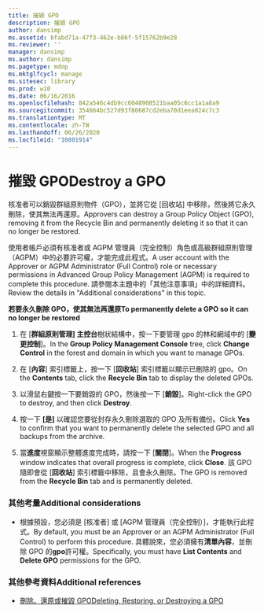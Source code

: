 ```yaml
---
title: 摧毀 GPO
description: 摧毀 GPO
author: dansimp
ms.assetid: bfabd71a-47f3-462e-b86f-5f15762b9e28
ms.reviewer: ''
manager: dansimp
ms.author: dansimp
ms.pagetype: mdop
ms.mktglfcycl: manage
ms.sitesec: library
ms.prod: w10
ms.date: 06/16/2016
ms.openlocfilehash: 842a546c4db9cc6048908521baa05c6cc1a1a8a9
ms.sourcegitcommit: 354664bc527d93f80687cd2eba70d1eea024c7c3
ms.translationtype: MT
ms.contentlocale: zh-TW
ms.lasthandoff: 06/26/2020
ms.locfileid: "10801914"
---
```

# <span data-ttu-id="f617c-103">摧毀 GPO</span><span class="sxs-lookup"><span data-stu-id="f617c-103">Destroy a GPO</span></span>


<span data-ttu-id="f617c-104">核准者可以銷毀群組原則物件（GPO），並將它從 [回收站] 中移除，然後將它永久刪除，使其無法再還原。</span><span class="sxs-lookup"><span data-stu-id="f617c-104">Approvers can destroy a Group Policy Object (GPO), removing it from the Recycle Bin and permanently deleting it so that it can no longer be restored.</span></span>

<span data-ttu-id="f617c-105">使用者帳戶必須有核准者或 AGPM 管理員（完全控制）角色或高級群組原則管理（AGPM）中的必要許可權，才能完成此程式。</span><span class="sxs-lookup"><span data-stu-id="f617c-105">A user account with the Approver or AGPM Administrator (Full Control) role or necessary permissions in Advanced Group Policy Management (AGPM) is required to complete this procedure.</span></span> <span data-ttu-id="f617c-106">請參閱本主題中的「其他注意事項」中的詳細資料。</span><span class="sxs-lookup"><span data-stu-id="f617c-106">Review the details in "Additional considerations" in this topic.</span></span>

**<span data-ttu-id="f617c-107">若要永久刪除 GPO，使其無法再還原</span><span class="sxs-lookup"><span data-stu-id="f617c-107">To permanently delete a GPO so it can no longer be restored</span></span>**

1.  <span data-ttu-id="f617c-108">在 [**群組原則管理] 主控台**樹狀結構中，按一下要管理 gpo 的林和網域中的 [**變更控制**]。</span><span class="sxs-lookup"><span data-stu-id="f617c-108">In the **Group Policy Management Console** tree, click **Change Control** in the forest and domain in which you want to manage GPOs.</span></span>

2.  <span data-ttu-id="f617c-109">在 [**內容**] 索引標籤上，按一下 [**回收站**] 索引標籤以顯示已刪除的 gpo。</span><span class="sxs-lookup"><span data-stu-id="f617c-109">On the **Contents** tab, click the **Recycle Bin** tab to display the deleted GPOs.</span></span>

3.  <span data-ttu-id="f617c-110">以滑鼠右鍵按一下要銷毀的 GPO，然後按一下 [**銷毀**]。</span><span class="sxs-lookup"><span data-stu-id="f617c-110">Right-click the GPO to destroy, and then click **Destroy**.</span></span>

4.  <span data-ttu-id="f617c-111">按一下 **[是]** 以確認您要從封存永久刪除選取的 GPO 及所有備份。</span><span class="sxs-lookup"><span data-stu-id="f617c-111">Click **Yes** to confirm that you want to permanently delete the selected GPO and all backups from the archive.</span></span>

5.  <span data-ttu-id="f617c-112">當**進度**視窗顯示整體進度完成時，請按一下 [**關閉**]。</span><span class="sxs-lookup"><span data-stu-id="f617c-112">When the **Progress** window indicates that overall progress is complete, click **Close**.</span></span> <span data-ttu-id="f617c-113">該 GPO 隨即會從 [**回收站**] 索引標籤中移除，且會永久刪除。</span><span class="sxs-lookup"><span data-stu-id="f617c-113">The GPO is removed from the **Recycle Bin** tab and is permanently deleted.</span></span>

### <span data-ttu-id="f617c-114">其他考量</span><span class="sxs-lookup"><span data-stu-id="f617c-114">Additional considerations</span></span>

-   <span data-ttu-id="f617c-115">根據預設，您必須是 [核准者] 或 [AGPM 管理員（完全控制）]，才能執行此程式。</span><span class="sxs-lookup"><span data-stu-id="f617c-115">By default, you must be an Approver or an AGPM Administrator (Full Control) to perform this procedure.</span></span> <span data-ttu-id="f617c-116">具體說來，您必須擁有**清單內容**，並刪除 GPO 的**gpo**許可權。</span><span class="sxs-lookup"><span data-stu-id="f617c-116">Specifically, you must have **List Contents** and **Delete GPO** permissions for the GPO.</span></span>

### <span data-ttu-id="f617c-117">其他參考資料</span><span class="sxs-lookup"><span data-stu-id="f617c-117">Additional references</span></span>

-   [<span data-ttu-id="f617c-118">刪除、還原或摧毀 GPO</span><span class="sxs-lookup"><span data-stu-id="f617c-118">Deleting, Restoring, or Destroying a GPO</span></span>](deleting-restoring-or-destroying-a-gpo-agpm30ops.md)

 

 





